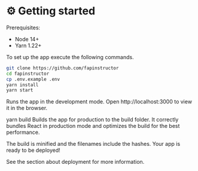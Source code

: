 # ⚙️ Getting started

Prerequisites:

- Node 14+
- Yarn 1.22+

To set up the app execute the following commands.

```bash
git clone https://github.com/fapinstructor
cd fapinstructor
cp .env.example .env
yarn install
yarn start
```

Runs the app in the development mode.
Open http://localhost:3000 to view it in the browser.

yarn build
Builds the app for production to the build folder.
It correctly bundles React in production mode and optimizes the build for the best performance.

The build is minified and the filenames include the hashes.
Your app is ready to be deployed!

See the section about deployment for more information.
